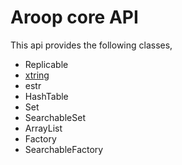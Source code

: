 Aroop core API
=================

This api provides the following classes,

- Replicable 
- [xtring](xtring.md)
- estr
- HashTable
- Set
- SearchableSet
- ArrayList
- Factory
- SearchableFactory
